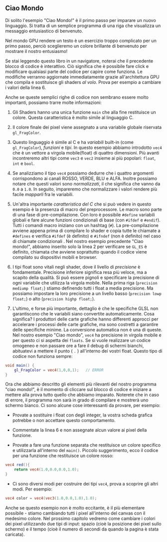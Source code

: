 ## Ciao Mondo

Di solito l'esempio "Ciao Mondo!" è il primo passo per imparare un nuovo linguaggio. Si tratta di un semplice programma di una riga che visualizza un messaggio entusiastico di benvenuto.

Nel mondo GPU rendere un testo è un esercizio troppo complicato per un primo passo, perciò sceglieremo un colore brillante di benvenuto per mostrare il nostro entusiasmo!

<div class="codeAndCanvas" data="hello_world.frag"></div>
 
Se stai leggendo questo libro in un navigatore, noterai che il precedente blocco di codice è interattivo. Ciò significa che è possibile fare click e modificare qualsiasi parte del codice per capire come funziona. Le modifiche verranno aggiornate immediatamente grazie all'architettura GPU che compila e sostituisce gli shaders *al volo*. Prova per esempio a cambiare i valori della linea 6.

Anche se queste semplici righe di codice non sembrano essere molto importanti, possiamo trarre molte informazioni:

1. Gli Shaders hanno una unica funzione ```main``` che alla fine restituisce un colore. Questa caratteristica è molto simile al linguaggio C.

2. Il colore finale dei pixel viene assegnato a una variabile globale riservata ```gl_FragColor```.

3. Questo linguaggio è simile al C e ha *variabili* built-in (come ```gl_FragColor```), *funzioni* e *tipi*. In questo esempio abbiamo introdotto ```vec4``` che è un vettore a virgola mobile(float) di quattro dimensioni. Più avanti incontreremo altri tipi come ```vec3``` e ```vec2``` insieme ai più popolari: ```float```, ```int``` e ```bool```.

4. Se analizziamo il tipo  ```vec4``` possiamo dedurre che i quattro argomenti corrispondono ai canali ROSSO, VERDE, BLU e ALFA. Inoltre possiamo notare che questi valori sono *normalizzati*, il che significa che vanno da ```0.0``` a ```1.0```. In seguito, impareremo che normalizzare i valori rendere più facile *mapparli* fra le variabili.

5. Un'altra importante *caratteristica del C* che si può vedere in questo esempio è la presenza di macro del preprocessore. Le macro sono parte di una fase di pre-compilazione. Con loro è possibile ```#define``` variabili globali e fare alcune funzioni condizionali di base (con ```#ifdef``` e ```#endif```). Tutti i comandi macro iniziano con un hashtag (```#```). La pre-compilazione avviene appena prima di compilare lo shader e copia tutte le chiamate a ```#defines``` e verifica ```#ifdef``` (è definito) e ```#ifndef``` (non è definito) nel caso di chiamate condizionali . Nel nostro esempio precedente "Ciao mondo!", abbiamo inserito solo la linea 2 per verificare se ```GL_ES``` è definito, chiamata che avviene soprattutto quando il codice viene compilato su dispositivi mobili e browser.

6. I tipi float sono vitali negli shader, dove il livello di *precisione* è fondamentale. Precisione inferiore significa resa più veloce, ma a scapito della qualità. Si può essere pignoli e specificare la precisione di ogni variabile che utilizza la virgola mobile. Nella prima riga (```precision mediump float;```) stiamo definendo tutti i float a media precisione. Ma possiamo impostare la loro precisione a un livello basso (```precision lowp float;```) o alto (```precision highp float;```).

7. L'ultimo, e forse più importante, dettaglio è che le specifiche GLSL non garantiscono che le variabili siano convertite automaticamente. Cosa significa? I produttori delle carte grafiche hanno differenti approcci per accelerare i processi delle carte grafiche, ma sono costretti a garantire delle specifiche minime. La conversione automatica non è una di queste. Nel nostro esempio "Ciao mondo", ```vec4``` ha precisione in virgola mobile e per questo ci si aspetta dei ```floats```. Se si vuole realizzare un codice omogeneo e non passare ore a fare il debug di schermi bianchi, abituatevi a mettere il punto ( ```.``` ) all'interno dei vostri float. Questo tipo di codice non funziona sempre:

```glsl
void main() {
	gl_FragColor = vec4(1,0,0,1);	// ERROR
}
```

Ora che abbiamo descritto gli elementi più rilevanti del nostro programma "ciao mondo!", è il momento di cliccare sul blocco di codice e iniziare a mettere alla prova tutto quello che abbiamo imparato. Noterete che in caso di errore, il programma non sarà in grado di compilare e mostrerà uno schermo bianco. Ci sono alcune cose interessanti da provare, per esempio:

* Provate a sostituire i float con degli integer, la vostra scheda grafica potrebbe o non accettare questo comportamento.

* Commentate la linea 6 e non assegnate alcun valore ai pixel della funzione.

* Provate a fare una funzione separata che restituisce un colore specifico e utilizzarla all'interno del ```main()```. Piccolo suggerimento, ecco il codice per una funzione che restituisce un colore rosso:

```glsl
vec4 red(){
    return vec4(1.0,0.0,0.0,1.0);
}
```

* Ci sono diversi modi per costruire dei tipi ```vec4```, prova a scoprire gli altri modi. Per esempio:


```glsl
vec4 color = vec4(vec3(1.0,0.0,1.0),1.0);
```

Anche se questo esempio non è molto eccitante, è il più elementare possibile - stiamo cambiando tutti i pixel all'interno del canvas con il medesimo colore. Nel prossimo capitolo vedremo come cambiare i colori dei pixel utilizzando due tipi di input: spazio (cioè la posizione dei pixel sullo schermo) e il tempo (cioè il numero di secondi da quando la pagina è stata caricata).
